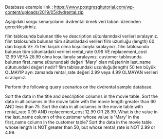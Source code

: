 Database example link : https://www.postgresqltutorial.com/wp-content/uploads/2019/05/dvdrental.zip 


Aşağıdaki sorgu senaryolarını dvdrental örnek veri tabanı üzerinden gerçekleştiriniz.

film tablosunda bulunan title ve description sütunlarındaki verileri sıralayınız.
film tablosunda bulunan tüm sütunlardaki verileri film uzunluğu (length) 60 dan büyük VE 75 ten küçük olma koşullarıyla sıralayınız.
film tablosunda bulunan tüm sütunlardaki verileri rental_rate 0.99 VE replacement_cost 12.99 VEYA 28.99 olma koşullarıyla sıralayınız.
customer tablosunda bulunan first_name sütunundaki değeri 'Mary' olan müşterinin last_name sütunundaki değeri nedir?
film tablosundaki uzunluğu(length) 50 ten büyük OLMAYIP aynı zamanda rental_rate değeri 2.99 veya 4.99 OLMAYAN verileri sıralayınız.





Perform the following query scenarios on the dvdrental sample database.

Sort the data in the title and description columns in the movie table.
Sort the data in all columns in the movie table with the movie length greater than 60 AND less than 75.
Sort the data in all columns in the movie table with rental_rate 0.99 AND replacement_cost 12.99 OR 28.99.
What is the value in the last_name column of the customer whose value is 'Mary' in the first_name column in the customer table?
Sort the data in the movie table whose length is NOT greater than 50, but whose rental_rate is NOT 2.99 or 4.99.
